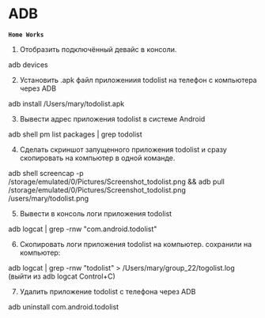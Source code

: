 # ADB
**`Home Works`**



 1. Отобразить подключённый девайс в консоли.
 
adb devices

 2. Установить .apk файл приложениия todolist на телефон с компьютера через  ADB

adb install /Users/mary/todolist.apk

 3. Вывести адрес приложения todolist в системе Android

adb shell pm list packages | grep todolist

 4. Сделать скриншот запущенного приложения todolist и сразу скопировать на компьютер в одной команде.

adb shell screencap -p /storage/emulated/0/Pictures/Screenshot_todolist.png && adb pull /storage/emulated/0/Pictures/Screenshot_todolist.png /users/mary/todolist.png

 5. Вывести в консоль логи приложения todolist

adb logcat | grep -rnw "com.android.todolist"

 6. Скопировать логи приложения todolist на компьютер.
сохранили на компьютер:

adb logcat | grep -rnw "todolist" > /Users/mary/group_22/togolist.log 
(выйти из adb logcat Control+C)

 7. Удалить приложение todolist с телефона через ADB

adb uninstall com.android.todolist
